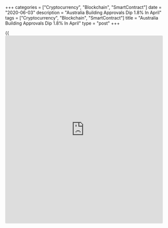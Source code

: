 +++
categories = ["Cryptocurrency", "Blockchain", "SmartContract"]
date = "2020-06-03"
description = "Australia Building Approvals Dip 1.8% In April"
tags = ["Cryptocurrency", "Blockchain", "SmartContract"]
title = "Australia Building Approvals Dip 1.8% In April"
type = "post"
+++

{{<iframe id="large-banner" src="https://www.bounty.group/#slide=2.0" width="100%" height="600" scrolling="no" style="border: 0px solid rgb(216, 221, 230); border-radius: 3px;">}}

The total number of building permits issued in Australia was down a
seasonally adjusted 1.8 percent on month in April, the Australian Bureau
of Statistics said on Wednesday - coming in at 15,294.

That beat expectations for a plunge of 15.0 percent following the 4.0
percent drop in March.

On a yearly basis, building permits were up 5.7 percent.

Permits issued for private sector houses rose 2.7 percent on month and
4.9 percent on year to 8,912, while permits issued for private sector
dwellings excluding houses fell 8.9 on month but rose 4.0 percent on
year to 6,079.

For comments and feedback [contact](https://www.playgroundfx.com/contact/): editorial@rtt[news](https://www.letsplayfx.com/blog/forex-news-website/).com

[Economic News][1]

 **What parts of the world are seeing the best (and worst) economic
performances lately? Click[here][2] to check out our [Econ Scorecard][2]
and find out! See up-to-the-moment [ranking](https://www.playgroundfx.com/blog/crypto-exchange-ranking/)s for the best and worst
performers in [GDP][3], [unemployment rate][4], [inflation][5] and much
more.**

   1. www.rtt[news](https://www.letsplayfx.com/blog/forex-news-website/).com/Content/EconomicNews.aspx
   2. www.rtt[news](https://www.letsplayfx.com/blog/forex-news-website/).com/economic-scorecard/world-rank/retail-sales/highest-performance.aspx
   3. www.rtt[news](https://www.letsplayfx.com/blog/forex-news-website/).com/economic-scorecard/world-rank/GDP/highest-performance.aspx
   4. www.rtt[news](https://www.letsplayfx.com/blog/forex-news-website/).com/economic-scorecard/world-rank/unemployment-rate/lowest-performance.aspx
   5. www.rtt[news](https://www.letsplayfx.com/blog/forex-news-website/).com/economic-scorecard/world-rank/CPI/highest-performance.aspx